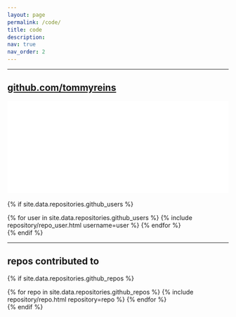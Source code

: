 ```yaml
---
layout: page
permalink: /code/
title: code
description: 
nav: true
nav_order: 2
---
```


---

## [github.com/tommyreins](https://github.com/tommyreins/)

![](https://raw.githubusercontent.com/tommyreins/tommyreins/main/github-metrics.svg)

{% if site.data.repositories.github_users %}
<div class="repositories d-flex flex-wrap flex-md-row flex-column justify-content-between align-items-center">
  {% for user in site.data.repositories.github_users %}
    {% include repository/repo_user.html username=user %}
  {% endfor %}
</div>
{% endif %}

---

## repos contributed to

{% if site.data.repositories.github_repos %}
<div class="repositories d-flex flex-wrap flex-md-row flex-column justify-content-between align-items-center">
  {% for repo in site.data.repositories.github_repos %}
    {% include repository/repo.html repository=repo %}
  {% endfor %}
</div>
{% endif %}
